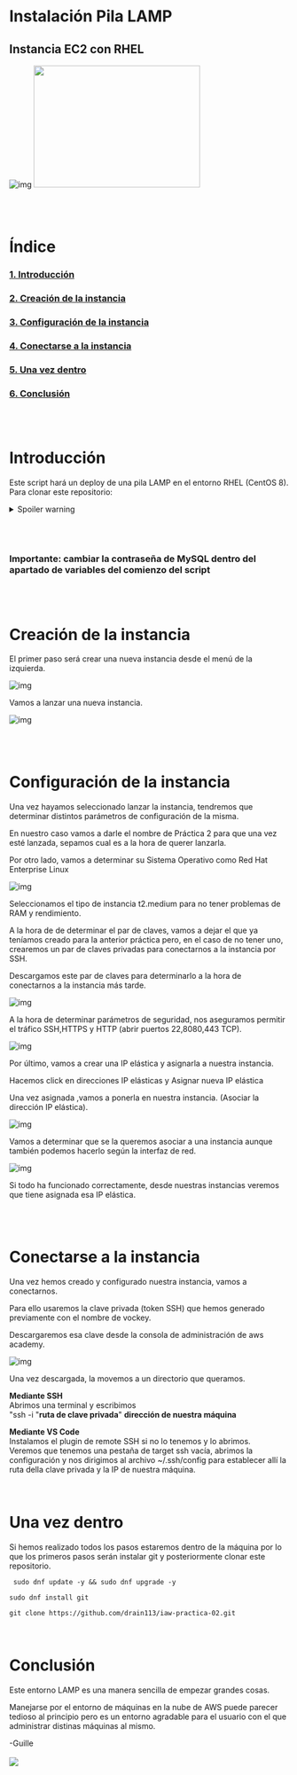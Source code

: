 # Instalación Pila LAMP  

## Instancia EC2 con RHEL  

![img](https://www.educative.io/api/edpresso/shot/5757582081785856/image/5707702298738688 "RHEL" )
<img src="https://1000logos.net/wp-content/uploads/2021/04/Red-Hat-logo.png" width="300" height="220" />   

<br>   <br/>  


# Índice

### [1. Introducción](#introducción)

### [2. Creación de la instancia](#creación-de-la-instancia)  
  
### [3. Configuración de la instancia](#configuración-de-la-instancia)

### [4. Conectarse a la instancia](#conectarse-a-la-instancia)

### [5. Una vez dentro](#una-vez-dentro)

### [6. Conclusión](#conclusion)

<br>   <br/>  

# Introducción
Este script hará un deploy de una pila LAMP en el entorno RHEL (CentOS 8).
Para clonar este repositorio:  


<details>
  <summary>Spoiler warning</summary>
  
  ### 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
  
</details>   

 <br>   <br/>   
### **Importante: cambiar la contraseña de MySQL dentro del apartado de variables del comienzo del script**

<br>   <br/>  
# Creación de la instancia
El primer paso será crear una nueva instancia desde el menú de la izquierda.  

![img](https://lh3.googleusercontent.com/gjudfphUnOWLmP0YgMVuckQy9-YJv8MwimNMiuRxEA5H5Ww_UNttjHd_Sy6xdKArmj4FfKQ-CVP-X3_JPog8oKkn62L_ERb0n5Ru0AwiRhX2SxiJEolZvAJzjNpvJl3U4KL1lLRFpb9KqNCVv_-ZujIlHRkSGtAqQoG6u2bPIt6sPJbYmL-nNnZE_Q "cap1" )  

Vamos a lanzar una nueva instancia.

![img](https://lh3.googleusercontent.com/pU4sL7Hxot8rMmmyZ-P1GEYiSJ1vMHcD1R7BvYiqUMo293h-WOzBsuxM5MdI5ci2ST0FDVTD098nRh-MTJDHawgafsJQBYKuOxCYtTcmpbpATPcyRufetFM7W3TtY37-rqsoshh1gstj4HGrNevl7pBHypd7Qz3v4Ll814QreHICvBbBz93HnxH14Q
 "cap1" )

<br>   <br/>  


# Configuración de la instancia  
Una vez hayamos seleccionado lanzar la instancia, tendremos que determinar distintos parámetros de configuración de la misma.

En nuestro caso vamos a darle el nombre de Práctica 2 para que una vez esté lanzada, sepamos cual es a la hora de querer lanzarla.

Por otro lado, vamos a determinar su Sistema Operativo como Red Hat Enterprise Linux

![img](https://lh6.googleusercontent.com/eyVS7N_LNlN6lbt5qyh5lq124xEFysukCDp69O5eIpf1rJ6Sllzn2gmJTj6KUPpvsvnmWOvDhRpcBDXborixcw7clG42xW054WD6EC-QOpZg0F0Rdk01Y8e12ERZB72fTAGbSRuHhdESSiVQj6aUl9lk3Sarh8cCh9ppHBgJ0FXDkDUOSKFLK_oemw)

Seleccionamos el tipo de instancia t2.medium para no tener problemas de RAM y rendimiento.

A la hora de de determinar el par de claves, vamos a dejar el que ya teníamos creado para la anterior práctica pero, en el caso de no tener uno, crearemos un par de claves privadas para conectarnos a la instancia por SSH.

Descargamos este par de claves para determinarlo a la hora de conectarnos a la instancia más tarde.

![img](https://lh4.googleusercontent.com/uBR9CvNO5VGC48BCcuvv0rBECSSTxk9nL6u1OcRg5dpgkDlIh9pQHP1Shtwy8lKkiPUg0ZlPRLY7LxRsJKXrecVgeFl3WnuPSQH2PSPJIWBHXTEr4LRBDuZ_9Dhm8V8VKijfG_99V8GXTBrTtB1X613Cq6N39pztdsGBMeSyUQLQrFnXDBaQ1mXMQQ)

A la hora de determinar parámetros de seguridad, nos aseguramos permitir el tráfico SSH,HTTPS y HTTP (abrir puertos 22,8080,443 TCP).

![img](https://lh4.googleusercontent.com/ooOTD5Otl1ntz3_B4pxzuVG3FB47Rqw8VudOOs3Z5rDNFNH2nkTmoQj32nr_T-EmU3vKm4K7X9RVWsTFj1i7vawYMOy3L46LyONwBbmSc6_Yp4ilBIkwF3fCUQTYDmL8PNh8cqcKz3_jLeyxvBrM7qNNpBoA4vx7W4kYuanW1IpLXR3xEzUyvMsvig)

Por último, vamos a crear una IP elástica y asignarla a nuestra instancia.

Hacemos click en direcciones IP elásticas y Asignar nueva IP elástica

Una vez asignada ,vamos a ponerla en nuestra instancia.
(Asociar la dirección IP elástica).


![img](https://lh5.googleusercontent.com/_U9shpRFA0u58_Z4DfYSDjEY_5EnECEqUwcQ96uDJI9IVxmNydFSBpGtY_IhtG_t_XWpULBrpew4K5nWejk4XOiXx7AjjseFCQuIPOfvkHxsYxh_TXpOmGN8tKof1Dg-pu0lZ6U_VDZnlRfk2YWRRTihwPsZg2NtdG6DA6UHPqWU1_JVPHjpE38XHQ)

Vamos a determinar que se la queremos asociar a una instancia aunque también podemos hacerlo según la interfaz de red.

![img](https://lh3.googleusercontent.com/71VtBlA0yMlV9ZZMRvlwD4aKjXDYCiP2wnT_mY_lz4jC_LvVxHlL7rJ1i9Kvou3Y2sXd6QdCn4aSF8x1cBJDh1hSQFikAX4SLSDhEDryDcMgY13pIYYgdMiCjmcaN9OuV4NliaUGY3hz2d6_V5GDbOwyKStseZk20LiyF_iei3mkGkFHdp9uPu_CYA)

Si todo ha funcionado correctamente, desde nuestras instancias veremos que tiene asignada esa IP elástica.  

<br> </br>  

# Conectarse a la instancia

Una vez hemos creado y configurado nuestra instancia, vamos a conectarnos.

Para ello usaremos la clave privada (token SSH) que hemos generado previamente con el nombre de vockey.

Descargaremos esa clave desde la consola de administración de aws academy.

![img](https://lh3.googleusercontent.com/fife/AAbDypAZ2Dl3nERgG-5jsdI9Y4X44UuL-zvIXIfsuLNZdtXMVF3EoFYSOl9ZPUtHKzBoM95gSABQ7kkb-vMbgP_MNp42kkEtosN85GIoDKoXyKXxR9RSBVilCXxVdFSfht-YwQBuDIhFGQstErlY3xxRQduJcFXDwps8WSZ3pu5YWwoM-77V3-beQJiaBep9uedM5exvMJ43rioL-Yq8-WKNYckL8WvJvMpjOHNkIqlzmbtzeBKW1njYCpdKLmmKoL-mCP8Rl97fAKm-ku36MslxHxYsUckwd1H2ylJdpF9mVHyPpvgPHSF8ya4OYaoKwud2crZb1eo6SU7AiuvQgVLugtnX8B5F-s2i038ZeI9wkJZn6ezkSVPjjYqj0u7R7I5D2isW5ViJOwYANfje6L5C95pz7hMSIex1OW7SxX52AxMf45_5K_j2yUVBnSNKxPJW75jwN6QknBlXJ84f4SdROvaq4UeRjA_RmFGkvbaAcoQOSitwETIV1B5HLX1OtcKgTWi6usuz33n2T8hucBaQ03jK4kAjalWqhJCR2qTrmPmKwtk51SACOA0K2yIob9C_xfLuXZ46cmX2xTGGutfjf1ntJbNILUyFxGjuyq3R06ojvniQCS_54rKOjKQjhoyxALWMDYHayki2zTRzXrxj9oMhqJ6DyMmzQfq6yN9VAj7b1GOg7vEToW9UE5KNeRTwLx2UziR5v9Gr-w1HMjkFqszKFL2FmJ3b5BnWhiEoqwzX9njaMMkFJma-9qA137NXd6FriRdDTfzNaJoMSWHqe0VhmHrCVXWf5tVJAMeumWnuU3kvhydkCZX92T-qFY3o_DidTtU5wlemV45WHSe0Ee8izTkoD1DVRPUkqzH_EHtuboEUTtu1PYKa2TC5K9mhrErZ3FtE1amqby3vlvNV0sFeXaAwD64Dmme78WlvgNVWiYXo-Af5o6CWgyyoitxGOzau3E6ClfjTRrnKtkT-Lu9l6KBATSSAa_mDz7Jlm9rh-pi4EntB-czZf552w3dcPrKQH0jEr5l453H1Js6__Zscucbre4l8-rcP03nFp3mU4NORhRqKx_ePzrGh7u9Pqf7oal7m2HyZyWOqcfG25wLMXnQI4mLG0hJcaU8GyzERCIK3IMf1LgFnUxmoty1698RkKdPD4i7fFQZbdrYfz47s1o4NyEipoCZK3GVqAoxi7EbCZnSoPSlngM5x5fLgqs1Trxfuio5-mLlcjN1cJ9KxT0wL3w_RAP72TjjGgnVJDcfFMPAzJhYq7iLi131_g-_8yg0puWCaRIG1ZsRWW-OLz3DsFmW51SE0xsMtFI6L40CVc85hAZrU6tutBiZwWbgTwSQzWRL7rZ2lLT1N34Gw7C5H3Pzw-_XzmhawXATl8ei-r7gbELPQzlZZ_APTYxJ-1wTVJ3tj5kOLLTSOug9oxAurTEDLwtrmzBYaAngj9wpNcbR3nsht1XvV-Sda1DBJ1XfFTcpvqWEgB7GXBQ=w1920-h891)

Una vez descargada, la movemos a un directorio que queramos.

**Mediante SSH**  
Abrimos una terminal y escribimos   
"ssh -i "**ruta de clave privada**" **dirección de nuestra máquina**  

**Mediante VS Code**  
Instalamos el plugin de remote SSH si no lo tenemos y lo abrimos.  
Veremos que tenemos una pestaña de target ssh vacía, abrimos la configuración y nos dirigimos al archivo ~/.ssh/config para establecer allí la ruta della clave privada y la IP de nuestra máquina.  
 
<break>   </break>  
<break>   </break>  


# Una vez dentro 

Si hemos realizado todos los pasos estaremos dentro de la máquina por lo que los primeros pasos serán instalar git y posteriormente clonar este repositorio.  

``` sudo dnf update -y && sudo dnf upgrade -y``` 

``` sudo dnf install git ```  

``` git clone https://github.com/drain113/iaw-practica-02.git ```  
 
<break>   </break>  
<break>   </break>  

# Conclusión

Este entorno LAMP es una manera sencilla de empezar grandes cosas.

Manejarse por el entorno de máquinas en la nube de AWS puede parecer tedioso al principio pero es un entorno agradable para el usuario con el que administrar distinas máquinas al mismo.   

<break> </break>

-Guille  
<break>   </break>  
 [![](https://preview.redd.it/enr7hhg3zku81.png?auto=webp&s=fc017e6a82f91cc81ab3dd7d0388ef57bfd72c30)](https://github.com/drain113)
